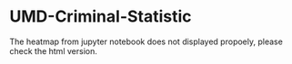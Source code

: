 # UMD-Criminal-Statistic
The heatmap from jupyter notebook does not displayed propoely, please check the html version.
